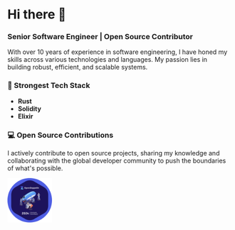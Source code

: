 # Hi there 👋

### Senior Software Engineer | Open Source Contributor

With over 10 years of experience in software engineering, I have honed my skills across various technologies and languages. My passion lies in building robust, efficient, and scalable systems.

### 💪 Strongest Tech Stack
- **Rust**
- **Solidity**
- **Elixir**

### 💻 Open Source Contributions
I actively contribute to open source projects, sharing my knowledge and collaborating with the global developer community to push the boundaries of what's possible.

<a href="https://www.gitpoap.io/p/voyagerxx.eth" target="_blank">
    <img src="./assets/2024-openzeppelin-contracts-contributor-gitpoap.png" alt="GitPOAP" width="100px">
</a>
